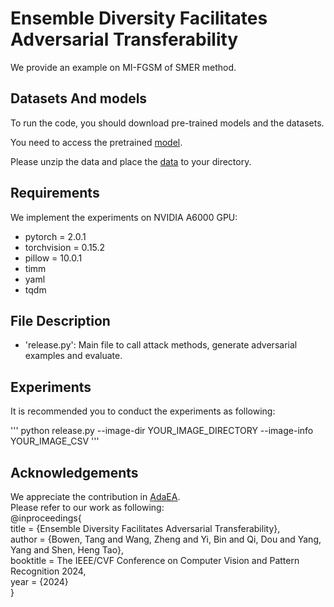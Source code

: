 # Ensemble Diversity Facilitates Adversarial Transferability
We provide an example on MI-FGSM of SMER method.
## Datasets And models
To run the code, you should download pre-trained models and the datasets. 

You need to access the pretrained [model](https://huggingface.co/).

Please unzip the data and place the [data](https://www.kaggle.com/google-brain/nips-2017-adversarial-learning-development-set) to your directory.

## Requirements
 We implement the experiments on NVIDIA A6000 GPU:

 - pytorch = 2.0.1
 - torchvision = 0.15.2
 - pillow = 10.0.1
 - timm
 - yaml
 - tqdm


## File Description
- 'release.py': Main file to call attack methods, generate adversarial examples and evaluate.

## Experiments
It is recommended you to conduct the experiments as following:

'''
python release.py --image-dir YOUR_IMAGE_DIRECTORY --image-info YOUR_IMAGE_CSV
'''

## Acknowledgements
We appreciate the contribution in [AdaEA](https://github.com/CHENBIN99/AdaEA).  
Please refer to our work as following:  
@inproceedings{  
	title = {Ensemble Diversity Facilitates Adversarial Transferability},  
	author = {Bowen, Tang and Wang, Zheng and Yi, Bin and Qi, Dou and Yang, Yang and Shen, Heng Tao},  
	booktitle = The IEEE/CVF Conference on Computer Vision and Pattern Recognition 2024,  
	year = {2024}  
	}
